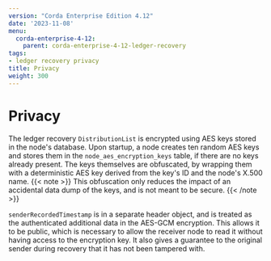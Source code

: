 ```yaml
---
version: "Corda Enterprise Edition 4.12"
date: '2023-11-08'
menu:
  corda-enterprise-4-12:
    parent: corda-enterprise-4-12-ledger-recovery
tags:
- ledger recovery privacy
title: Privacy
weight: 300
---
```


# Privacy

The ledger recovery `DistributionList` is encrypted using AES keys stored in the node's database.
Upon startup, a node creates ten random AES keys and stores them in the `node_aes_encryption_keys` table, if there are no keys already present.
The keys themselves are obfuscated, by wrapping them with a deterministic AES key derived from the key's ID and the node's X.500 name.
{{< note >}}
This obfuscation only reduces the impact of an accidental data dump of the keys, and is not meant to be secure.
{{< /note >}}

`senderRecordedTimestamp` is in a separate header object, and is treated as the authenticated additional
data in the AES-GCM encryption. This allows it to be public, which is necessary to allow the receiver node to read it
without having access to the encryption key. It also gives a guarantee to the original sender during recovery that it has not been tampered with.
